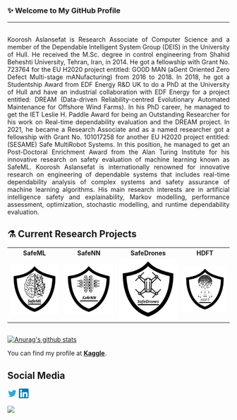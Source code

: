 ### ✨ Welcome to My GitHub Profile 
----------------------

<!--
**koo-ec/koo-ec** is a ✨ _special_ ✨ repository because its `README.md` (this file) appears on your GitHub profile.

Here are some ideas to get you started:

- 🔭 I’m currently working on ...
- 🌱 I’m currently learning ...
- 👯 I’m looking to collaborate on ...
- 🤔 I’m looking for help with ...
- 💬 Ask me about ...
- 📫 How to reach me: ...
- 😄 Pronouns: ...
- ⚡ Fun fact: ...
-->
##
<p align = 'justify'>Koorosh Aslansefat is Research Associate of Computer Science and a member of the Dependable Intelligent System Group (DEIS) in the University of Hull. He received the M.Sc. degree in control engineering from Shahid Beheshti University, Tehran, Iran, in 2014. He got a fellowship with Grant No. 723764 for the EU H2020 project entitled: GO0D MAN (aGent Oriented Zero Defect Multi-stage mANufacturing) from 2016 to 2018. In 2018, he got a Studentship Award from EDF Energy R&D UK to do a PhD at the University of Hull and have an industrial collaboration with EDF Energy for a project entitled: DREAM (Data-driven Reliability-centred Evolutionary Automated Maintenance for Offshore Wind Farms). In his PhD career, he managed to get the IET Leslie H. Paddle Award for being an Outstanding Researcher for his work on Real-time dependability evaluation and the DREAM project.
In 2021, he became a Research Associate and as a named researcher got a fellowship with Grant No. 101017258 for another EU H2020 project entitled: (SESAME) Safe MultiRobot Systems. In this position, he managed to get an Post-Doctoral Enrichment Award from the Alan Turing Institute for his innovative research on safety evaluation of machine learning known as SafeML. Koorosh Aslansefat is internationally renowned for innovative research on engineering of dependable systems that includes real-time dependability analysis of complex systems and safety assurance of machine learning algorithms. His main research interests are in artificial intelligence safety and explainability, Markov modelling, performance assessment, optimization, stochastic modelling, and runtime dependability evaluation.</p>

## ⚗️ Current Research Projects
<table style="width:100%">
  <tr>
    <th>SafeML</th>
    <th>SafeNN</th> 
    <th>SafeDrones</th>
    <th>HDFT</th>
  </tr>
  <tr>
    <td><a href = "https://github.com/ISorokos/SafeML"><img src="https://github.com/koo-ec/koo-ec/blob/main/Figures/SafeML_Logo.png" alt="AI safety, machine learning safety, deep learning safety, SafeML, SafeAI, SafeDL"></a></td>
    <td><img src="https://github.com/koo-ec/koo-ec/blob/main/Figures/SafeNN_Logo_v2.png" alt="Neural Network Safety Dependability reliability explainability interpretability, AI safety"></td>
    <td><a href = "https://github.com/koo-ec/SafeDrones"><img src="https://github.com/koo-ec/koo-ec/blob/main/Figures/SafeDrones_Logo.png" alt="Drones Safety, UAV Safety, UAV reliability, flying cars dependability"></td>
    <td><a href = "https://github.com/koo-ec/Hierarchical-Dynamic-Fault-Tree"><img src="https://github.com/koo-ec/koo-ec/blob/main/Figures/HDFT_Logo.png" alt="Dynamic Fault Tree"></a></td>
  </tr>
</table>

##
[![Anurag's github stats](https://github-readme-stats.vercel.app/api?username=koo-ec)](https://github.com/anuraghazra/github-readme-stats)

You can find my profile at <a href = "https://www.kaggle.com/kooaslansefat"><b>Kaggle</b></a>.

## Social Media
<a href = "https://twitter.com/Koo_ec"><img src="https://github.com/koo-ec/koo-ec/blob/main/Figures/Social_Media_Logos/Twitter.png" alt="Koorosh Aslansefat Twitter" width="22px" ></a> 
<a href = "www.linkedin.com/in/koorosh-aslansefat"><img src="https://github.com/koo-ec/koo-ec/blob/main/Figures/Social_Media_Logos/Linkedin.png" alt="Koorosh Aslansefat Linkedin" width="22px"></a>

![](https://komarev.com/ghpvc/?username=koo-ec)
